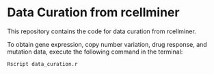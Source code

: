 # Data Curation from rcellminer

This repository contains the code for data curation from rcellminer.

To obtain gene expression, copy number variation, drug response, and mutation data, execute the following command in the terminal:

```
Rscript data_curation.r
```